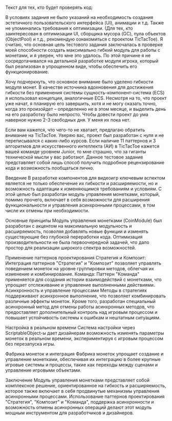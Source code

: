 Текст для тех, кто будет проверять код: 

В условиях задания не было указаний на необходимость создания эстетичного пользовательского интерфейса (UI), анимации и т.д. Также не упоминались требования к оптимизации. (Для тех, кто заинтересован в оптимизации UI, сборщика мусора (GC), пула объектов (ObjectPool) и т.д., рекомендую ознакомиться с проектом TicTacToe). Я считаю, что основная цель тестового задания заключалась в проверке моей способности создать максимально гибкий модуль для работы с монетами, и я уверен, что мне это удалось. По этой причине я не сосредотачивался на детальной разработке модуля игрока, который был реализован в упрощенном виде, чтобы обеспечить его функционирование.

Хочу подчеркнуть, что основное внимание было уделено гибкости модуля монет. В качестве источника вдохновения для достижения гибкости без применения системы сущность-компонент-система (ECS) я использовал концепции, аналогичные ECS. Несмотря на то, что проект уже начат, я планирую его завершить, хотя и не могу сказать точно, когда это произойдет – определенно не в этом месяце, и выделить день на его разработку было непросто. Чтобы довести проект до ума наверное нужно 2-3 свободных дня. У меня их пока нет. 

Если вам кажется, что чего-то не хватает, предлагаю обратить внимание на TicTacToe. Уверяю вас, проект был разработан с нуля и не переписывался с каких-либо курсов. Если наличие 11 паттернов и 3 алгоритмов для искусственного интеллекта (АИ) в TicTacToe кажется вашей команде уровнем Junior, то мне страшно, что за гиганты технической мысли у вас работают. Данное тестовое задание представляет собой лишь способ получить подробное рецензирование кода и возможность пообщаться лично. 

Введение
В разработке компонентов для видеоигр ключевым аспектом является не только обеспечение их гибкости и расширяемости, но и возможность адаптации к изменяющимся требованиям и условиям. С этой целью был разработан модуль управления монетками, который, помимо прочего, включает в себя возможности для расширения функциональности и управления асинхронными процессами, в том числе их отмены при необходимости.

Основные принципы
Модуль управления монетками (CoinModule) был разработан с акцентом на максимальную модульность и расширяемость, позволяя добавлять новые функции и изменять существующие без глубокой переработки кода. Оптимизация производительности не была первоочередной задачей, что дало простор для реализации широкого спектра возможностей.

Применение паттернов проектирования
Стратегия и Композит: Интеграция паттернов "Стратегия" и "Композит" позволяет управлять поведением монеток на уровне группировки методов, облегчая их изменение и комбинирование.
Команда: Паттерн "Команда" применяется для создания истории взаимодействий с монетками, что упрощает отслеживание и управление выполненными действиями.
Асинхронность и управление процессами
Методы в стратегиях поддерживают асинхронное выполнение, что позволяет комбинировать различные эффекты монеток. Кроме того, разработан специальный асинхронный метод для отмены работы асинхронных методов, что предоставляет дополнительный контроль над игровым процессом и повышает устойчивость системы к ошибкам и нештатным ситуациям.

Настройка в реальном времени
Система настройки через ScriptableObject-ы дает дизайнерам возможность изменять параметры монеток в реальном времени, экспериментируя с игровым процессом без перезапуска игры.

Фабрика монеток и интеграция
Фабрика монеток упрощает создание и управление монетками, обеспечивая их интеграцию в более крупные игровые системы и процессы, такие как переходы между сценами и управление игровыми объектами.

Заключение
Модуль управления монетками представляет собой комплексное решение, ориентированное на гибкость и расширяемость, которое также включает в себя продвинутые механизмы управления асинхронными процессами. Использование паттернов проектирования "Стратегия", "Композит" и "Команда", поддержка асинхронности и возможность отмены асинхронных операций делают этот модуль мощным инструментом для разработчиков и дизайнеров.
